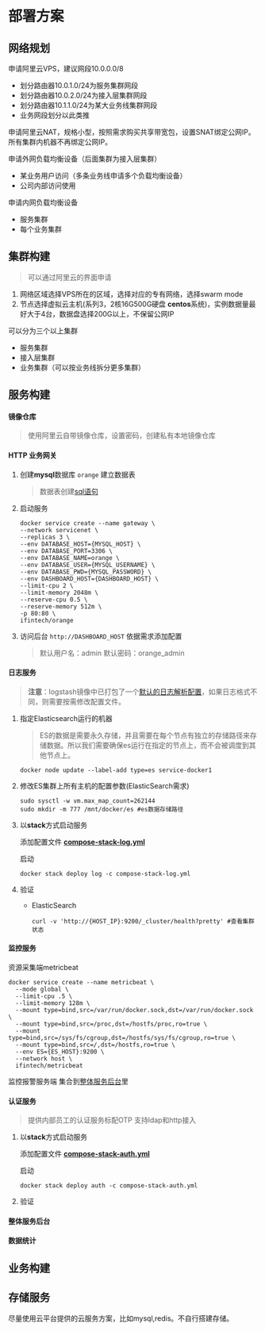 # 部署方案

## 网络规划

申请阿里云VPS，建议网段10.0.0.0/8
- 划分路由器10.0.1.0/24为服务集群网段
- 划分路由器10.0.2.0/24为接入层集群网段
- 划分路由器10.1.1.0/24为某大业务线集群网段
- 业务网段划分以此类推

申请阿里云NAT，规格小型，按照需求购买共享带宽包，设置SNAT绑定公网IP。所有集群内机器不再绑定公网IP。

申请外网负载均衡设备（后面集群为接入层集群）

- 某业务用户访问（多条业务线申请多个负载均衡设备）
- 公司内部访问使用

申请内网负载均衡设备
- 服务集群
- 每个业务集群

## 集群构建

> 可以通过阿里云的界面申请

1. 网络区域选择VPS所在的区域，选择对应的专有网络，选择swarm mode
1. 节点选择虚拟云主机(系列3，2核16G500G硬盘 **centos**系统)，实例数据量最好大于4台，数据盘选择200G以上，不保留公网IP

可以分为三个以上集群
- 服务集群
- 接入层集群
- 业务集群（可以按业务线拆分更多集群）

## 服务构建

#### 镜像仓库

> 使用阿里云自带镜像仓库，设置密码，创建私有本地镜像仓库

#### HTTP 业务网关

1. 创建**mysql**数据库 `orange`  建立数据表

   > 数据表创建[sql语句](https://github.com/ifintech/dockerhub-base/blob/master/orange/sql/orange.sql)

2. 启动服务

   ```shell
   docker service create --name gateway \
   --network servicenet \
   --replicas 3 \
   --env DATABASE_HOST={MYSQL_HOST} \
   --env DATABASE_PORT=3306 \
   --env DATABASE_NAME=orange \
   --env DATABASE_USER={MYSQL_USERNAME} \
   --env DATABASE_PWD={MYSQL_PASSWORD} \
   --env DASHBOARD_HOST={DASHBOARD_HOST} \
   --limit-cpu 2 \
   --limit-memory 2048m \
   --reserve-cpu 0.5 \
   --reserve-memory 512m \
   -p 80:80 \
   ifintech/orange
   ```

3. 访问后台 `http://DASHBOARD_HOST`  依据需求添加配置

   > 默认用户名：admin 默认密码：orange_admin


#### 日志服务

> **注意**：logstash镜像中已打包了一个[默认的日志解析配置](https://github.com/ifintech/dockerhub-base/blob/master/logstash/logstash.conf)，如果日志格式不同，则需要按需修改配置文件。

1. 指定Elasticsearch运行的机器

   > ES的数据是需要永久存储，并且需要在每个节点有独立的存储路径来存储数据。所以我们需要确保es运行在指定的节点上，而不会被调度到其他节点上。

   ```shell
   docker node update --label-add type=es service-docker1
   ```

2. 修改ES集群上所有主机的配置参数(ElasticSearch需求)

   ```shell
   sudo sysctl -w vm.max_map_count=262144
   sudo mkdir -m 777 /mnt/docker/es #es数据存储路径
   ```

3. 以**stack**方式启动服务

   添加配置文件 **[compose-stack-log.yml](log.md)**

   启动

   ```shell
   docker stack deploy log -c compose-stack-log.yml
   ```

4. 验证

   - ElasticSearch

     ```shell
     curl -v 'http://{HOST_IP}:9200/_cluster/health?pretty' #查看集群状态
     ```

#### 监控服务

资源采集端metricbeat

```shell
docker service create --name metricbeat \
  --mode global \
  --limit-cpu .5 \
  --limit-memory 128m \
  --mount type=bind,src=/var/run/docker.sock,dst=/var/run/docker.sock \
  --mount type=bind,src=/proc,dst=/hostfs/proc,ro=true \
  --mount type=bind,src=/sys/fs/cgroup,dst=/hostfs/sys/fs/cgroup,ro=true \
  --mount type=bind,src=/,dst=/hostfs,ro=true \
  --env ES={ES_HOST}:9200 \
  --network host \
  ifintech/metricbeat
```

监控报警服务端 集合到[整体服务后台](#整体服务后台)里

#### 认证服务

> 提供内部员工的认证服务标配OTP 支持ldap和http接入

1. 以**stack**方式启动服务

   添加配置文件 **[compose-stack-auth.yml](auth.md)**

   启动

   ```shell
   docker stack deploy auth -c compose-stack-auth.yml
   ```

2. 验证

#### 整体服务后台

#### 数据统计

## 业务构建

## 存储服务

尽量使用云平台提供的云服务方案，比如mysql,redis。不自行搭建存储。









